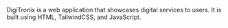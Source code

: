 DigiTronix is a web application that showcases digital services to users. It is built using HTML, TailwindCSS, and JavaScript.

